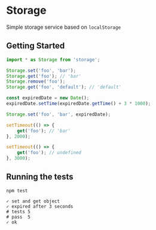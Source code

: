# Storage

Simple storage service based on `localStorage`

## Getting Started

```js
import * as Storage from 'storage';

Storage.set('foo', 'bar');
Storage.get('foo'); // 'bar'
Storage.remove('foo');
Storage.get('foo', 'default'); // 'default'

const expiredDate = new Date();
expiredDate.setTime(expiredDate.getTime() + 3 * 1000);

Storage.set('foo', 'bar', expiredDate);

setTimeout(() => {
    get('foo'); // 'bar'
}, 2000);

setTimeout(() => {
    get('foo'); // undefined
}, 3000);
```

## Running the tests

```
npm test
```
```
✓ set and get object
✓ expired after 3 seconds
# tests 5
# pass  5
✓ ok
```
